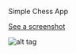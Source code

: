 Simple Chess App

<a href=http://i.imgur.com/GZcKFIT.png>See a screenshot</a>

![alt tag](http://i.imgur.com/GZcKFIT.png)
